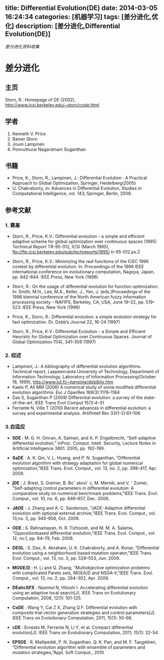 title: Differential Evolution(DE)
date: 2014-03-05 16:24:34
categories: [机器学习]
tags: [差分进化,优化]
description: [差分进化,Differential Evolution(DE)]
---

 *差分进化资料收集*

<!-- more -->

# 差分进化

## 主页

Storn, R.: Homepage of DE (2002), http://www.icsi.berkeley.edu/~storn/code.html

## 学者

1. Kenneth V. Price
2. Rainer Storn
3. Jouni Lampinen
4. Ponnuthurai Nagaratnam Suganthan


## 书籍

* Price, K., Storn, R., Lampinen, J.: Differential Evolution : A Practical Approach to Global Optimization. Springer, Heidelberg(2005)
* U. Chakraborty, in: Advances in Differential Evolution, Studies in Computational Intelligence, vol. 143, Springer, Berlin, 2008.


## 参考文献

### 1. 奠基

* Storn, R., Price, K.V.: Differential evolution - a simple and efficient adaptive scheme for global optimization over continuous spaces (1995) Technical Report TR-95-012, ICSI (March 1995), ftp://ftp.icsi.berkeley.edu/pub/techreports/1995/ tr-95-012.ps.Z

* Storn, R., Price, K.V.: Minimizing the real functions of the ICEC 1996 contest by differential evolution. In: Proceedings of the 1996 IEEE international conference on evolutionary computation, Nagoya, Japan, pp. 842–844. IEEE Press, New York (1996)

* Storn, R.: On the usage of differential evolution for function optimization. In: Smith, M.H., Lee, M.A., Keller, J., Yen, J. (eds.)Proceedings of the 1996 biennial conference of the North American fuzzy information processing society – NAFIPS, Berkeley, CA, USA, June 19–22, pp. 519–523. IEEE Press, New York (1996)

* Price, K., Storn, R.: Differential evolution: a simple evolution strategy for fast optimization. Dr. Dobb’s Journal 22, 18–24 (1997)

* Storn, R., Price, K.V.: Differential Evolution – a Simple and Efficient Heuristic for Global Optimization over Continuous Spaces. Journal of Global Optimization 11(4), 341–359 (1997)
    
### 2. 综述

* Lampinen, J.: A bibliography of differential evolution algorithms. Technical report, Lappeenranta University of Technology, Department of Information Technology, Laboratory of Information Processing(October 16, 1999), http://www.lut.fi/~jlampine/debiblio.htm
* Kaelo P, Ali MM (2006) A numerical study of some modified differential evolution algorithms. Eur J OperRes 169(3):1176–1184
* Das S, Suganthan P (2009) Differential evolution: a survey of the state-of-the-art. IEEE Trans Evol Comput 15(1):4–31
* Ferrante N, Ville T (2010) Recent advances in differential evolution: a survey and experimental analysis. ArtifIntell Rev 33(1–2):61–106

### 3.自适应
* **SDE** : M. G. H. Omran, A. Salman, and A. P. Engelbrecht, “Self-adaptive differential evolution,” inProc. Comput. Intell. Security, Lecture Notes in Artificial Intelligence 3801. 2005, pp. 192–199.

* **SaDE** : A. K. Qin, V. L. Huang, and P. N. Suganthan, “Differential evolution algorithm with strategy adaptation for global numerical optimization,”IEEE Trans. Evol. Comput., vol. 13, no. 2, pp. 398–417, Apr. 2009.

* **jDE** : J. Brest, S. Greiner, B. Boˇ skovi´ c, M. Mernik, and V. ˇ
Zumer, “Self-adapting control parameters in differential evolution: A comparative
study on numerical benchmark problems,”IEEE Trans. Evol. Comput.,
vol. 10, no. 6, pp. 646–657, Dec. 2006.

* **JADE** : J. Zhang and A. C. Sanderson, “JADE: Adaptive differential evolution with optional external archive,”IEEE Trans. Evol. Comput., vol. 13,no. 5, pp. 945–958, Oct. 2009.

* **ODE** : S. Rahnamayan, H. R. Tizhoosh, and M. M. A. Salama, “Oppositionbased differential evolution,”IEEE Trans. Evol. Comput., vol. 12, no.1, pp. 64–79, Feb. 2008.

* **DEGL** : S. Das, A. Abraham, U. K. Chakraborty, and A. Konar, “Differential evolution using a neighborhood based mutation operator,”IEEE Trans. Evol. Comput., vol. 13, no. 3, pp. 526–553, Jun. 2009.

* **MODE/D** : H. Li and Q. Zhang, “Multiobjective optimization problems with complicated Pareto sets, MOEA/D and NSGA-II,”IEEE Trans. Evol. Comput., vol. 13, no. 2, pp. 284–302, Apr. 2009.

* **DEahcSPX** : Nasimul N, Hitoshi I. Accelerating differential evolution using an adaptive local search[J]. IEEE Trans on Evolutionary Computation, 2008, 12(1): 101-125.

* **CoDE** : Wang Y, Cai Z X, Zhang Q F. Differential evolution with composite trial vector generation strategies and control parameters[J]. IEEE Trans on Evolutionary Computation, 2011, 15(1): 55-66.

* **cDE** : Ernesto M, Ferrante N, Li Y, et al. Compact differential evolution[J]. IEEE Trans on Evolutionary Computation, 2011, 15(1): 32-54.

* **EPSDE** : R. Mallipeddi, P. N. Suganthan, Q. K. Pan, and M. F. Tasgetiren, “Differential evolution algorithm with ensemble of parameters and mutation strategies,”Appl. Soft Comput., 2010